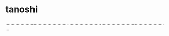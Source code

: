 # tanoshi

...............................................................................................................................